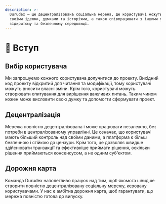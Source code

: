 ```yaml
---
description: >-
  Durudex — це децентралізована соціальна мережа, де користувачі можуть ділитися
  своїми ідеями, думками та історіями, а також співпрацювати з іншими у
  відкритому та безпечному середовищі.
---
```


# 👋 Вступ

## Вибір користувача

Ми запрошуємо кожного користувача долучитися до проекту. Вихідний код проекту відкритий для читання та модифікації, тому користувачі можуть вносити власні зміни. Крім того, користувачі можуть створювати опитування для вирішення важливих питань. Таким чином кожен може висловити свою думку та допомогти сформувати проект.

## Децентралізація

Мережа повністю децентралізована і може працювати незалежно, без потреби в централізованому управлінні. Це означає, що користувачі мають більший контроль над своїми даними, а платформа є більш безпечною і стійкою до цензури. Крім того, це дозволяє швидше здійснювати транзакції та ефективніше приймати рішення, оскільки рішення приймаються консенсусом, а не одним суб'єктом.

## Дорожня карта

Команда Durudex наполегливо працює над тим, щоб якомога швидше створити повністю децентралізовану соціальну мережу, керовану користувачами. У нас є амбітна дорожня карта, щоб гарантувати, що мережа повністю готова до випуску.

<figure><img src="https://raw.githubusercontent.com/durudex/durudex-docs/en/docs/.gitbook/assets/roadmap.png" alt=""><figcaption></figcaption></figure>
